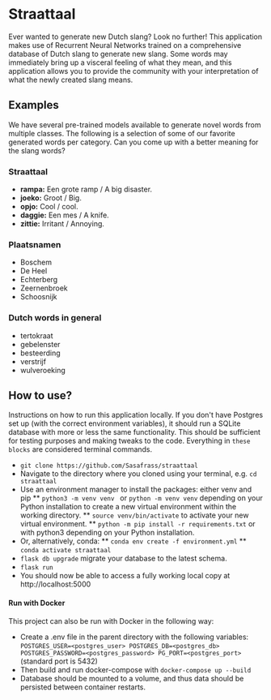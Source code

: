 # Straattaal

Ever wanted to generate new Dutch slang? Look no further! This application makes use of Recurrent Neural Networks trained on a comprehensive database of Dutch slang to generate new slang. Some words may immediately bring up a visceral feeling of what they mean, and this application allows you to provide the community with your interpretation of what the newly created slang means.

## Examples
We have several pre-trained models available to generate novel words from multiple classes. The following is a selection of some of our favorite generated words per category. Can you come up with a better meaning for the slang words?

### Straattaal
- **rampa:** Een grote ramp / A big disaster.
- **joeko:** Groot / Big.
- **opjo:** Cool / cool.
- **daggie:** Een mes / A knife.
- **zittie:** Irritant / Annoying.

### Plaatsnamen
- Boschem
- De Heel
- Echterberg
- Zeernenbroek
- Schoosnijk

### Dutch words in general
- tertokraat
- gebelenster
- besteerding
- verstrijf
- wulveroeking



## How to use?

Instructions on how to run this application locally. If you don't have Postgres set up (with the correct environment variables), it should run a SQLite database with more or less the same functionality. This should be sufficient for testing purposes and making tweaks to the code. Everything in ```these blocks``` are considered terminal commands.

*  ```git clone https://github.com/Sasafrass/straattaal```
* Navigate to the directory where you cloned using your terminal, e.g. ```cd straattaal```
* Use an environment manager to install the packages: either venv and pip
** ```python3 -m venv venv ``` or ```python -m venv venv``` depending on your Python installation to create a new virtual environment within the working directory.
** ```source venv/bin/activate``` to activate your new virtual environment.
** ```python -m pip install -r requirements.txt``` or with python3 depending on your Python installation.
* Or, alternatively, conda:
** ```conda env create -f environment.yml```
** ```conda activate straattaal```
* ```flask db upgrade``` migrate your database to the latest schema.
* ```flask run```
* You should now be able to access a fully working local copy at http://localhost:5000

#### Run with Docker

This project can also be run with Docker in the following way:

* Create a .env file in the parent directory with the following variables: ```POSTGRES_USER=<postgres_user> POSTGRES_DB=<postgres_db> POSTGRES_PASSWORD=<postgres_password> PG_PORT=<postgres_port>``` (standard port is 5432)
* Then build and run docker-compose with ```docker-compose up --build```
* Database should be mounted to a volume, and thus data should be persisted between container restarts.

